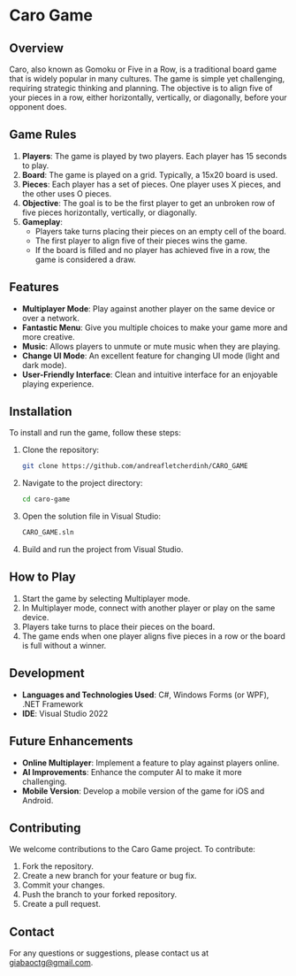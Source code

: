 # Caro Game

## Overview
Caro, also known as Gomoku or Five in a Row, is a traditional board game that is widely popular in many cultures. The game is simple yet challenging, requiring strategic thinking and planning. The objective is to align five of your pieces in a row, either horizontally, vertically, or diagonally, before your opponent does.

## Game Rules
1. **Players**: The game is played by two players. Each player has 15 seconds to play.
2. **Board**: The game is played on a grid. Typically, a 15x20 board is used.
3. **Pieces**: Each player has a set of pieces. One player uses X pieces, and the other uses O pieces.
4. **Objective**: The goal is to be the first player to get an unbroken row of five pieces horizontally, vertically, or diagonally.
5. **Gameplay**:
   - Players take turns placing their pieces on an empty cell of the board.
   - The first player to align five of their pieces wins the game.
   - If the board is filled and no player has achieved five in a row, the game is considered a draw.

## Features
- **Multiplayer Mode**: Play against another player on the same device or over a network.
- **Fantastic Menu**: Give you multiple choices to make your game more and more creative.
- **Music**: Allows players to unmute or mute music when they are playing.
- **Change UI Mode**: An excellent feature for changing UI mode (light and dark mode).
- **User-Friendly Interface**: Clean and intuitive interface for an enjoyable playing experience.

## Installation
To install and run the game, follow these steps:

1. Clone the repository:
    ```sh
    git clone https://github.com/andreafletcherdinh/CARO_GAME
    ```
2. Navigate to the project directory:
    ```sh
    cd caro-game
    ```
3. Open the solution file in Visual Studio:
    ```sh
    CARO_GAME.sln
    ```
4. Build and run the project from Visual Studio.

## How to Play
1. Start the game by selecting Multiplayer mode.
2. In Multiplayer mode, connect with another player or play on the same device.
3. Players take turns to place their pieces on the board.
4. The game ends when one player aligns five pieces in a row or the board is full without a winner.

## Development
- **Languages and Technologies Used**: C#, Windows Forms (or WPF), .NET Framework
- **IDE**: Visual Studio 2022

## Future Enhancements
- **Online Multiplayer**: Implement a feature to play against players online.
- **AI Improvements**: Enhance the computer AI to make it more challenging.
- **Mobile Version**: Develop a mobile version of the game for iOS and Android.

## Contributing
We welcome contributions to the Caro Game project. To contribute:

1. Fork the repository.
2. Create a new branch for your feature or bug fix.
3. Commit your changes.
4. Push the branch to your forked repository.
5. Create a pull request.

## Contact
For any questions or suggestions, please contact us at giabaoctg@gmail.com.



